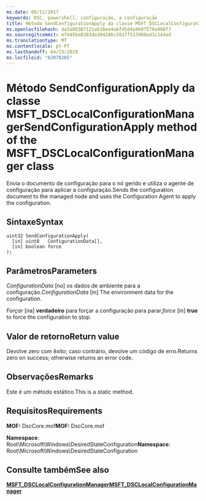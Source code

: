```yaml
---
ms.date: 06/12/2017
keywords: DSC, powershell, configuração, a configuração
title: Método SendConfigurationApply da classe MSFT_DSCLocalConfigurationManager
ms.openlocfilehash: da3a08307122ab38ee4a6fd5d4a9b97579a988f7
ms.sourcegitcommit: e7445ba8203da304286c591ff513900ad1c244a4
ms.translationtype: MT
ms.contentlocale: pt-PT
ms.lasthandoff: 04/23/2019
ms.locfileid: "62078265"
---
```

# <a name="sendconfigurationapply-method-of-the-msftdsclocalconfigurationmanager-class"></a><span data-ttu-id="e0620-103">Método SendConfigurationApply da classe MSFT_DSCLocalConfigurationManager</span><span class="sxs-lookup"><span data-stu-id="e0620-103">SendConfigurationApply method of the MSFT_DSCLocalConfigurationManager class</span></span>

<span data-ttu-id="e0620-104">Envia o documento de configuração para o nó gerido e utiliza o agente de configuração para aplicar a configuração.</span><span class="sxs-lookup"><span data-stu-id="e0620-104">Sends the configuration document to the managed node and uses the Configuration Agent to apply the configuration.</span></span>

## <a name="syntax"></a><span data-ttu-id="e0620-105">Sintaxe</span><span class="sxs-lookup"><span data-stu-id="e0620-105">Syntax</span></span>

```mof
uint32 SendConfigurationApply(
  [in] uint8   ConfigurationData[],
  [in] boolean force
);
```

## <a name="parameters"></a><span data-ttu-id="e0620-106">Parâmetros</span><span class="sxs-lookup"><span data-stu-id="e0620-106">Parameters</span></span>

<span data-ttu-id="e0620-107">*ConfigurationData* \[no\] os dados de ambiente para a configuração.</span><span class="sxs-lookup"><span data-stu-id="e0620-107">*ConfigurationData* \[in\] The environment data for the configuration.</span></span>

<span data-ttu-id="e0620-108">*Forçar* \[na\] **verdadeiro** para forçar a configuração para parar.</span><span class="sxs-lookup"><span data-stu-id="e0620-108">*force* \[in\] **true** to force the configuration to stop.</span></span>

## <a name="return-value"></a><span data-ttu-id="e0620-109">Valor de retorno</span><span class="sxs-lookup"><span data-stu-id="e0620-109">Return value</span></span>

<span data-ttu-id="e0620-110">Devolve zero com êxito; caso contrário, devolve um código de erro.</span><span class="sxs-lookup"><span data-stu-id="e0620-110">Returns zero on success; otherwise returns an error code.</span></span>

## <a name="remarks"></a><span data-ttu-id="e0620-111">Observações</span><span class="sxs-lookup"><span data-stu-id="e0620-111">Remarks</span></span>

<span data-ttu-id="e0620-112">Este é um método estático.</span><span class="sxs-lookup"><span data-stu-id="e0620-112">This is a static method.</span></span>

## <a name="requirements"></a><span data-ttu-id="e0620-113">Requisitos</span><span class="sxs-lookup"><span data-stu-id="e0620-113">Requirements</span></span>

<span data-ttu-id="e0620-114">**MOF:** DscCore.mof</span><span class="sxs-lookup"><span data-stu-id="e0620-114">**MOF:** DscCore.mof</span></span>

<span data-ttu-id="e0620-115">**Namespace**: Root\Microsoft\Windows\DesiredStateConfiguration</span><span class="sxs-lookup"><span data-stu-id="e0620-115">**Namespace**: Root\Microsoft\Windows\DesiredStateConfiguration</span></span>

## <a name="see-also"></a><span data-ttu-id="e0620-116">Consulte também</span><span class="sxs-lookup"><span data-stu-id="e0620-116">See also</span></span>

[<span data-ttu-id="e0620-117">**MSFT_DSCLocalConfigurationManager**</span><span class="sxs-lookup"><span data-stu-id="e0620-117">**MSFT_DSCLocalConfigurationManager**</span></span>](msft-dsclocalconfigurationmanager.md)
